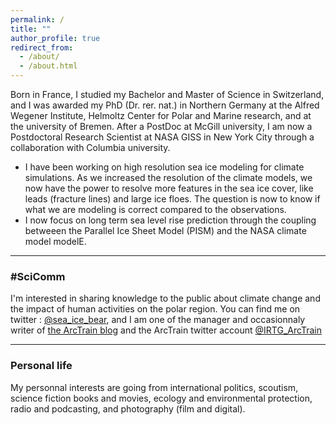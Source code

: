 ```yaml
---
permalink: /
title: ""
author_profile: true
redirect_from: 
  - /about/
  - /about.html
---
```


Born in France, I studied my Bachelor and Master of Science in Switzerland, and I was awarded my PhD (Dr. rer. nat.) in Northern Germany at the Alfred Wegener Institute, Helmoltz Center for Polar and Marine research, and at the university of Bremen. After a PostDoc at McGill university, I am now a Postdoctoral Research Scientist at NASA GISS in New York City through a collaboration with Columbia university.  
 - I have been working on high resolution sea ice modeling for climate simulations. As we increased the resolution of the climate models, we now have the power to resolve more features in the sea ice cover, like leads (fracture lines) and large ice floes. The question is now to know if what we are modeling is correct compared to the observations.
 - I now focus on long term sea level rise prediction through the coupling betweeen the Parallel Ice Sheet Model (PISM) and the NASA climate model modelE.    

***

### #SciComm

I'm interested in sharing knowledge to the public about climate change and the impact of human activities on the polar region.
You can find me on twitter : [@sea_ice_bear](https://twitter.com/sea_ice_bear), and I am one of the manager and occasionnaly writer of [the ArcTrain blog](https://arctrain.de/) and the ArcTrain twitter account [@IRTG_ArcTrain](https://twitter.com/IRTG_ArcTrain)

***

### Personal life

My personnal interests are going from international politics, scoutism, science fiction books and movies, ecology and environmental protection, radio and podcasting, and photography (film and digital).
